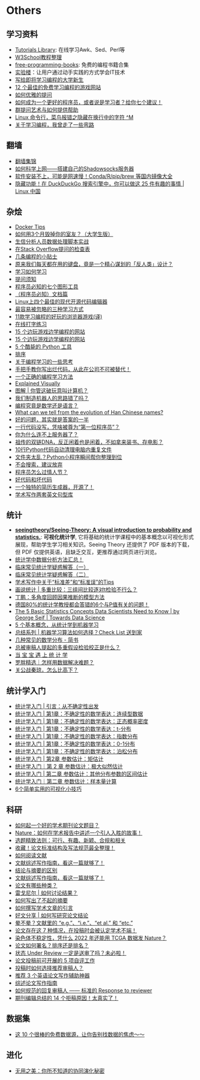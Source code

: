 # Others

## 学习资料
* [Tutorials Library](http://www.tutorialspoint.com/index.htm): 在线学习Awk、Sed、Perl等
* [W3School教程整理](http://www.jianshu.com/p/046583fda70c)
* [free-programming-books](https://github.com/vhf/free-programming-books): 免费的编程书籍合集
* [实验楼](http://www.shiyanlou.com/)：让用户通过动手实践的方式学会IT技术
* [写给即将学习编程的大学新生](https://linux.cn/article-5756-1.html)
* [12 个最佳的免费学习编程的游戏网站](https://linux.cn/article-7845-1.html)
* [如何优雅的提问](https://mp.weixin.qq.com/s?__biz=MzI5MTcwNjA4NQ==&mid=2247509238&idx=3&sn=8eeff0621ad133af5bf4ae101d159bd9&chksm=ec0e617cdb79e86abcc6fde03741011b5e75af2f9779e498292480c02b14c25e073b1aadf557&mpshare=1&scene=1&srcid=0125ZVPJE9xHwu9O9goc8yZN&sharer_sharetime=1611532194861&sharer_shareid=49bb68e4d4ad9f65af077f4e54025da0#rd)
* [如何成为一个更好的程序员，或者说是学习者？给你七个建议！](https://mp.weixin.qq.com/s?__biz=MzUyNjQxNjYyMg==&mid=2247488311&idx=2&sn=92053d1577bbe1d37b764aba61d82b43&chksm=fa0e7cb6cd79f5a03f83eaa9cf2a22db42787928daa00826e7fb0e7b3e7d9d673d2f40b05052&mpshare=1&scene=1&srcid=&sharer_sharetime=1588569432621&sharer_shareid=49bb68e4d4ad9f65af077f4e54025da0&key=24c4f19be8bd778488e15fad55872ba875c7e2eab70fcd409a4163b6ce3157b0662e27812e611034aea417740fd46b87af9e9ca5e2a814544c8d2fcf93ecaa836645c3c10394d1abb6ad329115203ddc&ascene=1&uin=MjEyMzUzNDk2MQ%3D%3D&devicetype=Windows+XP&version=62060841&lang=zh_CN&exportkey=AeqD2SEg7qJnTaYNQbzYYbk%3D&pass_ticket=R9x4RUV9mg0JZUSvEqKl9BTh2srunriJ95xf%2Fxcg6%2FHg6xw3Io7RRjwBtyCrSHY4)
* [群提问艺术与如何提供帮助](https://kaopubear.top/blog/2020-09-16-howtobehelpful/)
* [Linux 命令行，菜鸟报错之隐藏在换行中的字符 ^M](https://mp.weixin.qq.com/s?__biz=MzAxMDkxODM1Ng==&mid=2247500196&idx=2&sn=8d5d412cad8ef5b4258015b476ba893f&chksm=9b4b811fac3c080955e3d4ee36cdfee92eed97baacd73c05a4c89217c6d2778fbfea8e38f827&mpshare=1&scene=1&srcid=0314c6zNtzopKdkA05FhfkTW&sharer_sharetime=1615696785252&sharer_shareid=49bb68e4d4ad9f65af077f4e54025da0&key=054fa246941644a47e4b2ea649693add6828fd295302406e2b8490c851360c5aa0732b1e8d8e9f5bac6a0de36bd826201ec755ec6961877f4838af08e4e7a42052a3911c12dd4aacf26a7ad70081c047b4a9f843a5c62058beefdaceee9b1d6c38c8f509a5ad3572385f5f125e694a98c46994b01019ad11b3ebe247231a3169&ascene=1&uin=MjEyMzUzNDk2MQ%3D%3D&devicetype=Windows+7&version=62090529&lang=en&exportkey=AX0Ycmk6m6rqw3mZ9206RCA%3D&pass_ticket=m1ZMssFVaHb%2BrZqJ4KImayMyxT2VbipgjXhxBIJ%2F5sQqOz7k9R0EE8eiQG1vrIyL&wx_header=0)
* [关于学习编程，我曾走了一些弯路](https://mp.weixin.qq.com/s?__biz=MzUyNjQxNjYyMg==&mid=2247499001&idx=1&sn=84107923772c815af51612ca01f0766d&chksm=fa0d9378cd7a1a6e29b5175b54537c324fb27ef5d76bb7dcb07d871f8d8a00307f9cd819706a&mpshare=1&scene=1&srcid=0324Upt886CjZhef7rQSfjhN&sharer_sharetime=1616591971082&sharer_shareid=49bb68e4d4ad9f65af077f4e54025da0&key=f857ab6aec5fa67118c779e33ad3b54c32c7b62399f6f3c2917bb7dc6c965b99657382ca7fd3f0f198e44742e0671fa58fcca429be95e6e7dd4fbe28f62b75beba2b924fff88be71722907c8533a3459060924c7cd07de507f4efe356c71b219c8cad13079f83f474fbfec400a1de95ffa86a158e8e66cbbc26fd2b4d8bdbac8&ascene=1&uin=MjEyMzUzNDk2MQ%3D%3D&devicetype=Windows+7&version=62090529&lang=en&exportkey=AcV1dFqiie4wYP4NY0Bd9Bs%3D&pass_ticket=R4gA6eQQe7YgMLebrWgsKJMiRaSVZvJloUg0E%2BvBswneey7d4wJxjToFbns98nxT&wx_header=0)

## 翻墙
* [翻墙集锦](https://github.com/comeforu2012/truth/wiki)
* [如何科学上网——搭建自己的Shadowsocks服务器](http://sharpdeep.github.io/2016/06/04/fuckGFW01/)
* [软件安装不上，可能是网速慢！Conda/R/pip/brew 等国内镜像大全](https://mp.weixin.qq.com/s?__biz=MzUzMjA4Njc1MA==&mid=2247489999&idx=1&sn=e56e0be73a4eb1f9731347987af66672&chksm=fab9f37ecdce7a688cd49c463295aeab9e2289db6ede48fa9867eacd02a0ed3a412b2badaf9f&mpshare=1&scene=1&srcid=&sharer_sharetime=1588720067471&sharer_shareid=49bb68e4d4ad9f65af077f4e54025da0&key=7024fc3958d21a49d960620a321d1dc7e94801fc37a7a36252d34c052b12856544b065b6de91b9fa3de0dd63091ed476ef4032e62d0a038bc3a8031747bb41d6c46222813f9fb9b8f577bd50aaf127cb&ascene=1&uin=MjEyMzUzNDk2MQ%3D%3D&devicetype=Windows+XP&version=62060841&lang=zh_CN&exportkey=AWL5fatCGcYXmt1fllDHpas%3D&pass_ticket=Bonn4Clmg7J7CqZ8TGREVfh1ftX1k%2BurOQLoz1ESkV153iCg%2FE%2FG9OAv2o2z70el)
* [隐藏功能！在 DuckDuckGo 搜索引擎中，你可以做这 25 件有趣的事情 | Linux 中国](https://mp.weixin.qq.com/s/JEv0e8x255Bl3ZuIZlzEtg)

## 杂烩
* [Docker Tips](http://www.jianshu.com/p/be4599f5a68a)
* [如何用3个月毁掉你的室友？（大学生版）](https://zhuanlan.zhihu.com/p/21249109)
* [生信分析人员数据处理脚本实战](http://www.bio-info-trainee.com/1670.html)
* [在Stack Overflow提问的检查表](http://mp.weixin.qq.com/s?__biz=MzAwNzkzOTkzMQ==&mid=2247483777&idx=1&sn=74d2ebb2fd5450ff0d0c8f0086e564ab)
* [几条编程的小贴士](https://linux.cn/article-7454-1.html)
* [原来我们每天都在用的键盘，竟是一个精心谋划的「反人类」设计？](http://www.jianshu.com/p/9d79e9a80173)
* [学习如何学习](http://limboy.me/essay/2015/08/14/learning-how-to-learn.html)
* [提问须知](https://zhuanlan.zhihu.com/p/20752519)
* [程序员必知的七个图形工具](https://github.com/phodal/fullstack-toolbox/blob/master/graphics.md)
* [（程序员必知）文档篇](https://github.com/phodal/fullstack-toolbox/blob/master/documents.md)
* [Linux上四个最佳的现代开源代码编辑器](https://linux.cn/article-7468-1.html)
* [最容易被忽略的三种学习方式](http://www.gtdlife.com/2016/4376/three-study-way)
* [11款学习编程的好玩的浏览器游戏(译)](http://ljinkai.github.io/2016/07/03/11-fun-javascript-browser-game)
* [在线打字练习](https://www.typingclub.com/)
* [15 个边玩游戏边学编程的网站](https://www.dansdigitalpix.com/gongsixinwen/23.html)
* [15 个边玩游戏边学编程的网站](https://mp.weixin.qq.com/s?__biz=MzA3MTM3NTA5Ng==&mid=2651062660&idx=5&sn=30f4e45d00c6d8b2e75fe0fb0daf6a1d&chksm=84de2013b3a9a905212aef651c83543a9bf6fc417a9641bdb2952f8fc952c16e5f367f4b5366&mpshare=1&scene=1&srcid=0923cb8oNipQwtHxd2TFAV4x&sharer_sharetime=1569196065966&sharer_shareid=49bb68e4d4ad9f65af077f4e54025da0#rd)
* [5 个酷毙的 Python 工具](https://mp.weixin.qq.com/s?__biz=MzA3MTM3NTA5Ng==&mid=2651064286&idx=4&sn=dad18c63e605540ba50b619fa57e3486&chksm=84de2649b3a9af5f7572f95043fd6ab4bfb16fa97e38b37f93b3f36a6ab7be0804c4de08d7b2&mpshare=1&scene=1&srcid=&sharer_sharetime=1591878916033&sharer_shareid=49bb68e4d4ad9f65af077f4e54025da0&exportkey=AZWhrObpOgDpKZ4f1Anxqbo%3D&pass_ticket=N8E7CAWx4m6NpyYg%2FO2prhH2%2F7Yk%2BSmVxsmkV4Q5tDGHy%2BumQaSB7gJTVDPS1qh3#rd)
* [排序](https://visualgo.net/zh/sorting)
* [关于编程学习的一些思考](https://mp.weixin.qq.com/s?__biz=MzI5MTcwNjA4NQ==&mid=2247495264&idx=2&sn=2840836575cd6254d2d789cbac7e2d28&chksm=ec0e2beadb79a2fcca32d70a649387235d9bac8129bf1c7f38b7034c4f8ff18cfc28de0df6f2&mpshare=1&scene=1&srcid=0723yYRXEwiLlfQciV1uq1hk&sharer_sharetime=1595468511122&sharer_shareid=49bb68e4d4ad9f65af077f4e54025da0#rd)
* [手把手教你写出烂代码，从此在公司不可被替代！](https://mp.weixin.qq.com/s?__biz=MzU0NDU5OTY2Ng==&mid=2247486935&idx=1&sn=670294575414c2fc1568e9236df3508b&chksm=fb78f6cacc0f7fdca0eae864ebe6a88009a5218ee9cc7714c40c19702d69c2e3a144fb108759&mpshare=1&scene=1&srcid=0801d688pHLPteXLcpPxxork&sharer_sharetime=1596271233279&sharer_shareid=49bb68e4d4ad9f65af077f4e54025da0#rd)
* [一个正确的编程学习方法](https://mp.weixin.qq.com/s?__biz=MzUyNjQxNjYyMg==&mid=2247497408&idx=1&sn=d8718c6d112062ab5affcbe60d856bc1&chksm=fa0d9941cd7a10571269e8885cdee3cabc0034f87c633362fad7c013f38a57aa4f00f1d9227e&mpshare=1&scene=1&srcid=0102r77GP5Uppr79nsVzVYZc&sharer_sharetime=1609594485746&sharer_shareid=49bb68e4d4ad9f65af077f4e54025da0#rd)
* [Explained Visually](https://setosa.io/ev/)
* [图解 | 你管这破玩意叫计算机？](https://mp.weixin.qq.com/s?__biz=MzUyNjQxNjYyMg==&mid=2247498069&idx=2&sn=8647696e4cc61a675c2d42a306c62ae0&chksm=fa0d96d4cd7a1fc2cd9833e32d81403fa780f48e43254064e89490e1664fbd568fdc8383f582&mpshare=1&scene=1&srcid=0208do2Uuah5gnfb0syhzI03&sharer_sharetime=1612750936310&sharer_shareid=49bb68e4d4ad9f65af077f4e54025da0&key=cf160bd9b3f0f5e6f8c44f1b09c42652ea998f6ead9ce7fcbb24ffcb4b5b88ab1438d03f4fea734d89514c2ec18046322d79f43207ed7afef035684899a42372ab047e72403e5ef32fd0509c9ae6237302f0947b3ae168784bb91f16b75227ef0dd8065797b9f4b56b57155e03e1b1a0a7d8862cd27f590d4b55a745e3f877dc&ascene=1&uin=MjEyMzUzNDk2MQ%3D%3D&devicetype=Windows+7&version=62090529&lang=en&exportkey=AYmzbpca5WUtk67%2Fw1CpYHs%3D&pass_ticket=z5nvjktVcXkquM4Rw0Hg2ePj%2BFscsEYHZcK8tWxrcrl6yQbgLdFs7ORsuYsWcKVq&wx_header=0)
* [我们制造机器人的思路错了吗？](https://mp.weixin.qq.com/s?__biz=MzI3MzE3OTI0Mw==&mid=2247515600&idx=1&sn=60473c579bd3cdb024860a1df55fd1a9&chksm=eb25cad4dc5243c23b444662cdd87438ed2ee9b9ea2c3e85ec3764f3cde18cb76e217554f6e4&mpshare=1&scene=1&srcid=0418EvmKYoD90QViIlDK8VpH&sharer_sharetime=1618704571114&sharer_shareid=49bb68e4d4ad9f65af077f4e54025da0&key=054fa246941644a44ce48127d3926ed8cafbaeb4cdc861529da0b183f42443dae122e10fff61023255d8dde8e3bbce4790c330f4f7e6b7769beb523a0224aee360783c7e0544a3e95fee50a4ecf79a940ebc13b634e791fde7d2676c0e3ab70a7ef185afae2fb0dcfaa1a9825762be0a704c32b290f0b1309f181a38a5c032ca&ascene=1&uin=MjEyMzUzNDk2MQ%3D%3D&devicetype=Windows+7&version=62090529&lang=en&exportkey=AekLJZXNo0oSl%2F01kjtGx8o%3D&pass_ticket=7mEX%2BtdGxUcv3e9UnHjagL3GHqBQt8%2FFK%2BY18Gi2fw7hYHSMGrGW%2BJSe%2BEuCH7nq&wx_header=0)
* [编程究竟是数学还是语言？](https://mp.weixin.qq.com/s?__biz=MzA5NDkzNjIwMg==&mid=2651715373&idx=2&sn=b97f59b3e227ef8e56215841e0732504&chksm=8bbe5ac8bcc9d3def0f5d93aa8a867b1e9c204d1711549094c46ecd081102ef489291f25f688&mpshare=1&scene=1&srcid=0418crBxFF585zRZsQgxjPuM&sharer_sharetime=1618739246346&sharer_shareid=49bb68e4d4ad9f65af077f4e54025da0&key=054fa246941644a4ea459cae3ef5da1bfa28c7a5d02dbf209a8704f076b1350f7919d06c1820896386357ed9c914aeae9b5cf5e73c1299196bca28abfd352c3feea5f0474dcac8dbdc08fc589ffd5f13c2500af28ca6fd90c310155f20b54f24227e218565f61c7956818490858cc7312684f86db5924da2be1de15b2af965d3&ascene=1&uin=MjEyMzUzNDk2MQ%3D%3D&devicetype=Windows+7&version=62090529&lang=en&exportkey=AdS1OyOgVoa7PWM3UCq8txk%3D&pass_ticket=7mEX%2BtdGxUcv3e9UnHjagL3GHqBQt8%2FFK%2BY18Gi2fw7hYHSMGrGW%2BJSe%2BEuCH7nq&wx_header=0)
* [What can we tell from the evolution of Han Chinese names?](https://kontinentalist.com/stories/a-cultural-history-of-han-chinese-names-for-girls-and-boys-in-china)
* [好的问题，其实就是答案的一半](https://mp.weixin.qq.com/s/2ih-eVGbgAZQtcpoafgpJw)
* [一行代码没写，凭啥被尊为“第一位程序员”？](https://mp.weixin.qq.com/s/OixxE1HtpIrjohiEyVLRAg)
* [你为什么连不上服务器了？](https://mp.weixin.qq.com/s/bKOPiaMdjUSUc1L4d1Mchg)
* [祖传的双链DNA，反正闲着也是闲着，不如拿来装书、存电影？](https://mp.weixin.qq.com/s/vgev6_pMl15lNjJDhdut4A)
* [10行Python代码自动清理电脑内重复文件](https://mp.weixin.qq.com/s/ut4AsC_WypVsXIKwfyv81Q)
* [文件夹太乱？Python小程序瞬间帮你整理到位](https://mp.weixin.qq.com/s/wH0VRJfENLkNTnia0XW7eQ)
* [不会搜索，建议放弃](https://mp.weixin.qq.com/s/uHvXX74VL1qAQL3aLK324Q)
* [程序员怎么过情人节？](https://mp.weixin.qq.com/s/OayRPRu9_u5Fu61bKKsKrQ)
* [好代码和坏代码](https://mp.weixin.qq.com/s/8X4T9dfPDdt2qrAWF8tEmw)
* [一个独特的简历生成器，开源了！](https://mp.weixin.qq.com/s/DdH46AsgKF0HUgvaAvWztQ)
* [学术写作两套英文句型库](https://mp.weixin.qq.com/s/QfHntDSxyd7U8CB99tAaMQ)

## 统计

* [**seeingtheory/Seeing-Theory: A visual introduction to probability and statistics.**](https://github.com/seeingtheory/Seeing-Theory): **可视化统计学**, 它将基础的统计学课程中的基本概念以可视化形式展现，帮助学生学习相关知识。Seeing Theory 还提供了 PDF 版本的下载，但 PDF 仅提供英语，且缺乏交互，更推荐通过网页进行浏览。
* [统计学中数据分析方法汇总！](https://mp.weixin.qq.com/s/PQ6L6qKPfQaYag7t9WfP7g)
* [临床常见统计学疑惑解答（一）](https://mp.weixin.qq.com/s?__biz=MzA5Mjc4NTc0MQ==&mid=2651452364&idx=1&sn=79ddd3376f0d8e5700262c552883b198&chksm=8b9a8eeebced07f89b12bc88fb2698e5a15acf754226704e51009acb88464e6df44efa9a8cd8&scene=21#wechat_redirect)
* [临床常见统计学疑惑解答（二）](https://mp.weixin.qq.com/s/LXfoIW8Vn7idI4Y8eyQsZg)
* [学术写作中关于“标准差”和“标准误”的Tips](https://mp.weixin.qq.com/s/MRARgfMxlBbpoJ5bO3h9BQ)
* [画说统计 | 多重比较：三组间比较逐对t检验不行么？](https://mp.weixin.qq.com/s/ojgPAhrjUKtxblWi2AQ4ug)
* [丁鹏：多角度回顾因果推断的模型方法](https://mp.weixin.qq.com/s/Qt6odq3J42GSPrQ1aWtiHA)
* [德国80%的统计学教授都会答错的6个与P值有关的问题！](https://mp.weixin.qq.com/s/0UaE7V907WIMBMi52tfSIQ)
* [The 5 Basic Statistics Concepts Data Scientists Need to Know | by George Seif | Towards Data Science](https://towardsdatascience.com/the-5-basic-statistics-concepts-data-scientists-need-to-know-2c96740377ae)
* [5 个基本概念，从统计学到机器学习](https://mp.weixin.qq.com/s/8PymPY_O6upXxdqydcCuwg)
* [总结系列 | 机器学习算法如何选择？Check List 送到家](https://mp.weixin.qq.com/s/tLJ57IRL0HGOaFXyrx3yng)
* [几种常见的数学分布 - 简书](https://www.jianshu.com/p/c675e3f67843?utm_campaign=haruki&utm_content=note&utm_medium=reader_share&utm_source=weixin_timeline)
* [总被审稿人提起的多重假设检验校正是什么？](https://mp.weixin.qq.com/s/2IgaiAvh46J_Mjv1Od3OuA)
* [当 宝 宝 遇 上 统 计 学](https://mp.weixin.qq.com/s/Lcllm6U3D17eXDlFAl8v4Q)
* [罗胖精选｜怎样用数据解决难题？](https://www.dedao.cn/share/course/article?id=aYB83z6N9dqxVyP3NQK7ZMvy0GQDO5)
* [关公战秦琼，怎么比高下？](https://www.dedao.cn/share/course/article?id=DAgOBQ46R1rnXRQzL3JdLzGqEZ3aY7)

## 统计学入门

* [统计学入门 | 引言：从不确定性出发](https://mp.weixin.qq.com/s/prB614JjdxhkPymxX0oEjw)
* [统计学入门 | 第1章：不确定性的数学表达：连续型数据](https://mp.weixin.qq.com/s/YBF27YIQBznLf42I4eEHCQ)
* [统计学入门 | 第1章：不确定性的数学表达：正态概率密度](https://mp.weixin.qq.com/s/fBExqAEshLX1bdNvwYridA)
* [统计学入门 | 第1章：不确定性的数学表达：t-分布](https://mp.weixin.qq.com/s?__biz=MzA5MjEyMTYwMg==&mid=2650266399&idx=1&sn=7aa9ee7db023e22aeecf191a27bdb7c2&chksm=88728472bf050d645362e3a19d8ddbd8c36068d537b6ee3ca92b7cb3fe596c565cffceaa1397&scene=21#wechat_redirect)
* [统计学入门 | 第1章：不确定性的数学表达：指数分布](https://mp.weixin.qq.com/s?__biz=MzA5MjEyMTYwMg==&mid=2650266659&idx=1&sn=0010beb9f46f4dfe15d7988dac9e3a17&chksm=8872834ebf050a58a15f40598d0a6d813b42df21a883b76c543216fcc0995a0667e051207d57&token=630233230&lang=zh_CN&scene=21#wechat_redirect)
* [统计学入门 | 第1章：不确定性的数学表达：0-1分布](https://mp.weixin.qq.com/s/XViZ1rdho3YUeQB39ZbVKw)
* [统计学入门 | 第1章：不确定性的数学表达：泊松分布](https://mp.weixin.qq.com/s/P2-7kXN_q_rzyIiVjEc0iQ)
* [统计学入门 | 第2章 参数估计：矩估计](https://mp.weixin.qq.com/s/zYRNfpGhcw0UZfYQWqOpHg)
* [统计学入门｜第 2 章 参数估计：极大似然估计](https://mp.weixin.qq.com/s/ZC51w0_P406zKsr_ltj-_A)
* [统计学入门 | 第二章 参数估计：其他分布参数的区间估计](https://mp.weixin.qq.com/s/fCCuHliXhl78IhihxUjCTQ)
* [统计学入门｜第二章 参数估计：样本量计算](https://mp.weixin.qq.com/s/i39YVNfFwfmycHbXHeRxaA)
* [6个简单实用的可视化小技巧](https://mp.weixin.qq.com/s/sllf32lb_s_1SD4lFBBhpw)

## 科研

* [如何起一个好的学术期刊论文题目？](https://mp.weixin.qq.com/s/RaGAzmqLY7QtRPlp7zHymA)
* [Nature：如何在学术报告中讲述一个引人入胜的故事！](https://mp.weixin.qq.com/s/tSAqMJOeo0MDOsgloOgY6A)
* [选题精致法则：可行、有趣、新颖、合规和相关](https://mp.weixin.qq.com/s/waxiM8ZzjWDKkQ5XDxvwtw)
* [收藏！论文标准结构及写法规范最全整理！](https://mp.weixin.qq.com/s/53I3QK3wfXPGIfkdeHsezQ)
* [如何阅读文献](https://mp.weixin.qq.com/s/BvDOraGDTPA31k52pmeDIw)
* [文献综述写作指南，看这一篇就够了！](https://mp.weixin.qq.com/s/4NVdF-l2KzXFUFl6w1eMGw)
* [结论与摘要的区别](https://mp.weixin.qq.com/s/flBYrUnTtKBJ8pgL8qzziA)
* [文献综述写作指南，看这一篇就够了！](https://mp.weixin.qq.com/s/4NVdF-l2KzXFUFl6w1eMGw)
* [论文有哪些种类？](https://mp.weixin.qq.com/s/ZfZaGUJaTIiVjoDUWzKIYA)
* [雷戈尼尔 | 如何讨论结果？](https://mp.weixin.qq.com/s/pSdLWLKnMdS96pt0Ha6wkw)
* [如何写出了不起的摘要](https://mp.weixin.qq.com/s/FADaG1gDfQKR4IlTAs5dNg)
* [如何撰写学术文章的引言](https://mp.weixin.qq.com/s/S-zTyTi7GbGXjbCUgb06zw)
* [好文分享 | 如何写研究论文结论](https://mp.weixin.qq.com/s/bgoaafUu6JbqHZgPfHF-NQ)
* [晕不晕？文献里的 “e.g.”、“i.e.”、“et al.” 和 “etc.”](https://mp.weixin.qq.com/s/tSeX33aPqoNRM0EtAHZUAA)
* [论文存在这 7 种情况，在投稿时会被认定学术不端！](https://mp.weixin.qq.com/s/ReFA55gzu7h13a_c3GoCTA)
* [染色体不稳定性，凭什么 2022 年还能用 TCGA 数据发 Nature？](https://mp.weixin.qq.com/s/aPKOMBTbTbcTilQ5maadPw)
* [论文如何署名？排序还是排名？](https://mp.weixin.qq.com/s/YhNWOxNg1o6vvlwrs_8e4A)
* [状态 Under Review 一定是送审了吗？未必啦！](https://mp.weixin.qq.com/s/3QPXx8oqM2QsmMjH7kYhwA)
* [论文投稿前可开展的 5 项自评工作](https://mp.weixin.qq.com/s/e__Uc6hiq3dzpexPE_nMfA)
* [投稿时如何选择推荐审稿人？](https://mp.weixin.qq.com/s/YLFYZpWTLzREQavEzPwX5Q)
* [推荐 3 个英语论文写作辅助神器](https://mp.weixin.qq.com/s/-IKX-opthHcSlZNHilLL1A)
* [综述论文写作指南](https://mp.weixin.qq.com/s/LumHI1_H-R9hq_nrut8MHw)
* [如何规范的回复审稿人 —— 标准的 Response to reviewer](https://mp.weixin.qq.com/s/fXJiU2fHA3NWPSDBKcOXqQ)
* [期刊编辑总结的 14 个拒稿原因！太真实了！](https://mp.weixin.qq.com/s/TepcqNxDgQ-YwylaUf4-XA)

## 数据集

* [这 10 个很棒的免费数据源，让你告别找数据的焦虑～～](https://mp.weixin.qq.com/s/yUbzF83ur1dY2pqTSjhOSQ)



## 进化

* [无用之美：你所不知道的协同演化秘密](https://mp.weixin.qq.com/s/Zn0IvJ6an8B3iRhTVUmQGg)
